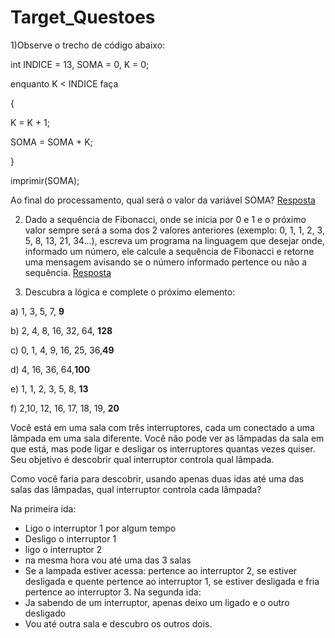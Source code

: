 # Target_Questoes

1)Observe o trecho de código abaixo:

int INDICE = 13, SOMA = 0, K = 0;

enquanto K < INDICE faça

{

K = K + 1;

SOMA = SOMA + K;

}

imprimir(SOMA);



Ao final do processamento, qual será o valor da variável SOMA?
[Resposta](https://github.com/GutierrezzVictor/Target_Questoes/blob/main/Questao1)

2) Dado a sequência de Fibonacci, onde se inicia por 0 e 1 e o próximo valor sempre será a soma dos 2 valores anteriores (exemplo: 0, 1, 1, 2, 3, 5, 8, 13, 21, 34...), escreva um programa na linguagem que desejar onde, informado um número, ele calcule a sequência de Fibonacci e retorne uma mensagem avisando se o número informado pertence ou não a sequência.
[Resposta](https://github.com/GutierrezzVictor/Target_Questoes/blob/main/Questao2)

3) Descubra a lógica e complete o próximo elemento:



a) 1, 3, 5, 7, **9**

b) 2, 4, 8, 16, 32, 64, **128**

c) 0, 1, 4, 9, 16, 25, 36,**49**

d) 4, 16, 36, 64,**100**

e) 1, 1, 2, 3, 5, 8, **13**

f) 2,10, 12, 16, 17, 18, 19, **20**

Você está em uma sala com três interruptores, cada um conectado a uma lâmpada em uma sala diferente. Você não pode ver as lâmpadas da sala em que está, mas pode ligar e desligar os interruptores quantas vezes quiser. Seu objetivo é descobrir qual interruptor controla qual lâmpada.

Como você faria para descobrir, usando apenas duas idas até uma das salas das lâmpadas, qual interruptor controla cada lâmpada?

Na primeira ida:
- Ligo o interruptor  1 por algum tempo
- Desligo o interruptor 1
- ligo o interruptor 2
- na mesma hora vou até uma das 3 salas
- Se a lampada estiver acessa: pertence ao interruptor 2, se estiver desligada e quente pertence ao interruptor 1, se estiver desligada e fria pertence ao interruptor 3.
Na segunda ida:
- Ja sabendo  de um interruptor, apenas deixo um ligado e o outro desligado 
- Vou até outra sala e descubro os outros dois.


